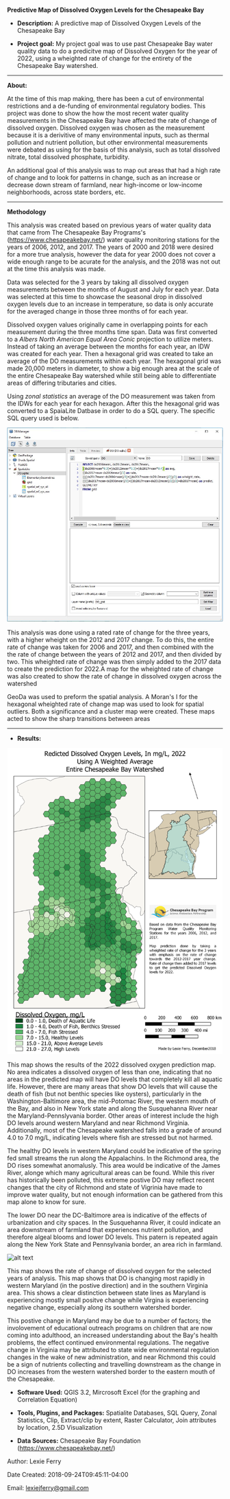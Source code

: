 **Predictive Map of Dissolved Oxygen Levels for the Chesapeake Bay**

- **Description:** A predictive map of Dissolved Oxygen Levels of the Chesapeake Bay

- **Project goal:** My project goal was to use past Chesapeake Bay water quality data to do a predicitve map of Dissolved Oxygen for the year of 2022, using a wheighted rate of change for the entirety of the Chesapeake Bay watershed.
---

**About:** 

At the time of this map making, there has been a cut of environmental restrictions and a de-funding of environmental regulatory bodies. This project was done to show the how the most recent water quality measurements in the Chesapeake Bay have affected the rate of change of dissolved oxygen. Dissolved oxygen was chosen as the measurement because it is a derivitive of many environmental inputs, such as thermal pollution and nutrient pollution, but other environmental measurements were debated as using for the basis of this analysis, such as total dissolved nitrate, total dissolved phosphate, turbidity.

An additional goal of this analysis was to map out areas that had a high rate of change and to look for patterns in change, such as an increase or decrease down stream of farmland, near high-income or low-income neighborhoods, across state borders, etc.

---

**Methodology** 

This analysis was created based on previous years of water quality data that came from The Chesapeake Bay Programs's (https://www.chesapeakebay.net/) water quality monitoring stations for the years of 2006, 2012, and 2017. The years of 2000 and 2018 were desired for a more true analysis, however the data for year 2000 does not cover a wide enough range to be acurate for the analysis, and the 2018 was not out at the time this analysis was made.

Data was selected for the 3 years by taking all dissolved oxygen measurements between the months of August and July for each year. Data was selected at this time to showcase the seasonal drop in dissolved oxygen levels due to an increase in temperature, so data is only accurate for the averaged change in those three months of for each year.

Dissolved oxygen values originally came in overlapping points for each measurement during the three months time span. Data was first converted to a *Albers North American Equal Area Conic* projection to utilize meters. Instead of taking an average between the months for each year, an IDW was created for each year. Then a hexagonal grid was created to take an average of the DO measurements within each year. The hexagonal grid was made 20,000 meters in diameter, to show a big enough area at the scale of the entire Chesapeake Bay watershed while still being able to differentiate areas of differing tributaries and cities.

Using *zonal statistics* an average of the DO measurement was taken from the IDWs for each year for each hexagon. After this the hexagonal grid was converted to a SpaiaLite Datbase in order to do a SQL query. The specific SQL query used is below.

![alt text](https://github.com/lexiejferry/lexiejferry.github.io/blob/master/DOmap/SQL.JPG "SQL")

This analysis was done using a rated rate of change for the three years, with a higher wheight on the 2012 and 2017 change. To do this, the entire rate of change was taken for 2006 and 2017, and then combined with the the rate of change between the years of 2012 and 2017, and then divided by two. This wheighted rate of change was then simply added to the 2017 data to create the prediction for 2022.A map for the wheighted rate of change was also created to show the rate of change in dissolved oxygen across the watershed

GeoDa was used to preform the spatial analysis. A Moran's I for the hexagonal wheighted rate of change map was used to look for spatial outliers. Both a significance and a cluster map were created. These maps acted to show the sharp transitions between areas

---

- **Results:** 

![alt text](https://github.com/lexiejferry/lexiejferry.github.io/blob/master/DOmap/DO_Prediction.png "Dissolved Oxygen Map")

This map shows the results of the 2022 dissolved oxygen prediction map. No area indicates a dissolved oxygen of less than one, indicating that no areas in the predicted map will have DO levels that completely kill all aquatic life. However, there are many areas that show DO levels that will cause the death of fish (but not benthic species like oysters), particularly in the Washington-Baltimore area, the mid-Potomac River, the western mouth of the Bay, and also in New York state and along the Susquehanna River near the Maryland-Pennslyvania border. Other areas of interest include the high DO levels around western Maryland and near Richmond Virginia. Additionally, most of the Chesapeake watershed falls into a grade of around 4.0 to 7.0 mg/L, indicating levels where fish are stressed but not harmed.

The healthy DO levels in western Maryland could be indicative of the spring fed small streams the run along the Appalachins. In the Richmond area, the DO rises somewhat anomalusly. This area would be indicative of the James River, alonge which many agricultural areas can be found. While this river has historically been polluted, this extreme postive DO may reflect recent changes that the city of Richmond and state of Vigrinia have made to improve water quality, but not enough information can be gathered from this map alone to know for sure.

The lower DO near the DC-Baltimore area is indicative of the effects of urbanization and city spaces. In the Susquehanna River, it could indicate an area downstream of farmland that experiences nutrient pollution, and therefore algeal blooms and lower DO levels. This patern is repeated again along the New York State and Pennsylvania border, an area rich in farmland.

![alt text](https://github.com/lexiejferry/lexiejferry.github.io/blob/master/DOmap/wheighted_change "Dissolved Oxygen Map")

This map shows the rate of change of dissolved oxygen for the selected years of analysis. This map shows that DO is changing most rapidly in western Maryland (in the postive direction) and in the southern Virginia area. This shows a clear distinction between state lines as Maryland is experiencing mostly small positve change while Virgina is experiencing negative change, especially along its southern watershed border.

This postive change in Maryland may be due to a number of factors; the involovement of educational outreach programs on children that are now coming into adulthood, an increased understanding about the Bay's health problems, the effect continued environmental regulations. The negative change in Virginia may be attributed to state wide environmental regulation changes in the wake of new administration, and near Richmond this could be a sign of nutrients collecting and travelling downstream as the change in DO increases from the western watershed border to the eastern mouth of the Chesapeake.

- **Software Used:** QGIS 3.2, Mircrosoft Excel (for the graphing and Correlation Equation)

- **Tools, Plugins, and Packages:** Spatialite Databases, SQL Query, Zonal Statistics, Clip, Extract/clip by extent, Raster Calculator, Join attributes by location, 2.5D Visualization

- **Data Sources:** Chesapeake Bay Foundation (https://www.chesapeakebay.net/)

Author: Lexie Ferry

Date Created:   2018-09-24T09:45:11-04:00

Email:  lexiejferry@gmail.com
